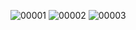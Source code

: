 ![00001](https://user-images.githubusercontent.com/101409638/206315543-e52f059e-f32e-40bd-a5e3-6d2158f6fbac.jpg)
![00002](https://user-images.githubusercontent.com/101409638/206315575-a00bd169-a890-4f4e-9375-2cc73730d1c9.jpg)
![00003](https://user-images.githubusercontent.com/101409638/206315583-ee80c3ba-b4dd-413c-815c-7f7dede1d400.jpg)
